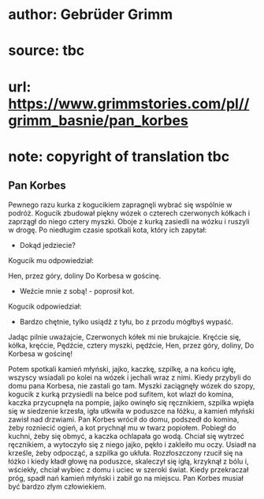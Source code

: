 # author: Gebrüder Grimm
# source: tbc
# url: https://www.grimmstories.com/pl//grimm_basnie/pan_korbes
# note: copyright of translation tbc

## Pan Korbes 

Pewnego razu kurka z kogucikiem zapragnęli wybrać się wspólnie w podróż.
Kogucik zbudował piękny wózek o czterech czerwonych kółkach i zaprzągł
do niego cztery myszki. Oboje z kurką zasiedli na wózku i ruszyli w
drogę. Po niedługim czasie spotkali kota, który ich zapytał:

- Dokąd jedziecie?

Kogucik mu odpowiedział:

Hen, przez góry, doliny
Do Korbesa w gościnę.

- Weźcie mnie z sobą! - poprosił kot.

Kogucik odpowiedział:

- Bardzo chętnie, tylko usiądź z tyłu, bo z przodu mógłbyś wypaść.

Jadąc pilnie uważajcie,
Czerwonych kółek mi nie brukajcie.
Kręćcie się, kółka, kręćcie,
Pędźcie, cztery myszki, pędźcie,
Hen, przez góry, doliny,
Do Korbesa w gościnę!

Potem spotkali kamień młyński, jajko, kaczkę, szpilkę, a na końcu igłę,
wszyscy wsiadali po kolei na wózek i jechali wraz z nimi. Kiedy przybyli
do domu pana Korbesa, nie zastali go tam. Myszki zaciągnęły wózek do
szopy, kogucik z kurką przysiedli na belce pod sufitem, kot wlazł do
komina, kaczka przycupnęła na pompie, jajko owinęło się ręcznikiem,
szpilka wpięła się w siedzenie krzesła, igła utkwiła w poduszce na
łóżku, a kamień młyński zawisł nad drzwiami. Pan Korbes wrócił do domu,
podszedł do komina, żeby rozniecić ogień, a kot prychnął mu w twarz
popiołem. Pobiegł do kuchni, żeby się obmyć, a kaczka ochlapała go wodą.
Chciał się wytrzeć ręcznikiem, a wytoczyło się z niego jajko, pękło i
zakleiło mu oczy. Usiadł na krześle, żeby odpocząć, a szpilka go ukłuła.
Rozzłoszczony rzucił się na łóżko i kiedy kładł głowę na poduszce,
skaleczył się igłą, krzyknął z bólu i, wściekły, chciał wybiec z domu i
uciec w szeroki świat. Kiedy przekraczał próg, spadł nań kamień młyński
i zabił go na miejscu. Pan Korbes musiał być bardzo złym człowiekiem.
